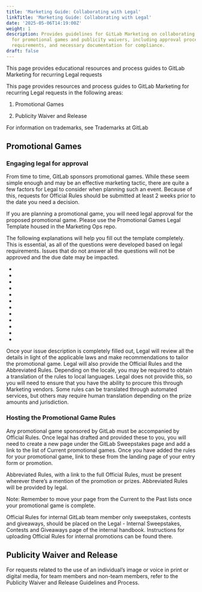 ```yaml
---
title: 'Marketing Guide: Collaborating with Legal'
linkTitle: 'Marketing Guide: Collaborating with Legal'
date: '2025-05-06T14:19:00Z'
weight: 1
description: Provides guidelines for GitLab Marketing on collaborating with Legal
  for promotional games and publicity waivers, including approval processes, legal
  requirements, and necessary documentation for compliance.
draft: false
---
```



This page provides educational resources and process guides to GitLab Marketing for recurring Legal requests

This page provides resources and process guides to GitLab Marketing for recurring Legal requests in the following areas:

1. Promotional Games

1. Publicity Waiver and Release

For information on trademarks, see Trademarks at GitLab

## Promotional Games

### Engaging legal for approval

From time to time, GitLab sponsors promotional games. While these seem simple enough and may be an effective marketing tactic, there are quite a few factors for Legal to consider when planning such an event. Because of this, requests for Official Rules should be submitted at least 2 weeks prior to the date you need a decision.

If you are planning a promotional game, you will need legal approval for the proposed promotional game. Please use the Promotional Games Legal Template housed in the Marketing Ops repo.

The following explanations will help you fill out the template completely. This is essential, as all of the questions were developed based on legal requirements. Issues that do not answer all the questions will not be approved and the due date may be impacted.

-  

- 

- 

- 

- 

- 

- 

- 

- 

- 

- 

- 

Once your issue description is completely filled out, Legal will review all the details in light of the applicable laws and make recommendations to tailor the promotional game. Legal will also provide the Official Rules and the Abbreviated Rules. Depending on the locale, you may be required to obtain a translation of the rules to local languages. Legal does not provide this, so you will need to ensure that you have the ability to procure this through Marketing vendors. Some rules can be translated through automated services, but others may require human translation depending on the prize amounts and jurisdiction.

### Hosting the Promotional Game Rules

Any promotional game sponsored by GitLab must be accompanied by Official Rules. Once legal has drafted and provided these to you, you will need to create a new page under the GitLab Sweepstakes page and add a link to the list of Current promotional games. Once you have added the rules for your promotional game, link to these from the landing page of your entry form or promotion.

Abbreviated Rules, with a link to the full Official Rules, must be present wherever there’s a mention of the promotion or prizes. Abbreviated Rules will be provided by legal.

Note: Remember to move your page from the Current to the Past lists once your promotional game is complete.

Official Rules for internal GitLab team member only sweepstakes, contests and giveaways, should be placed on the Legal - Internal Sweepstakes, Contests and Giveaways page of the internal handbook. Instructions for uploading Official Rules for internal promotions can be found there.

## Publicity Waiver and Release

For requests related to the use of an individual’s image or voice in print or digital media, for team members and non-team members, refer to the Publicity Waiver and Release Guidelines and Process.